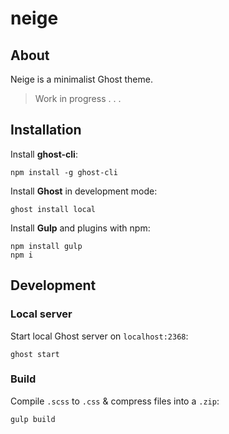 # neige

## About

Neige is a minimalist Ghost theme.
> Work in progress . . .

## Installation

Install **ghost-cli**:
```
npm install -g ghost-cli
```

Install **Ghost** in development mode:
```
ghost install local
```

Install **Gulp** and plugins with npm:
```
npm install gulp
npm i
```

## Development

### Local server
Start local Ghost server on `localhost:2368`:
```shell
ghost start
```

### Build

Compile `.scss` to `.css` & compress files into a `.zip`:
```shell
gulp build
```
